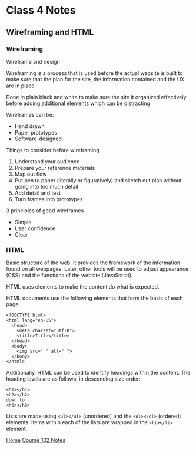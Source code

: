 # Class 4 Notes

## Wireframing and HTML

### Wireframing

Wireframe and design

Wireframing is a process that is used before the actual website is built to make sure that the plan for the site, the information contained and the UX are in place.  

Done in plain black and white to make sure the site it organized effectively before adding additional  elements which can be distracting

Wireframes can be:

- Hand drawn
- Paper prototypes
- Software-designed

Things to consider before wireframing

  1. Understand your audience
  2. Prepare your reference materials
  3. Map out flow
  4. Put pen to paper (literally or figuratively) and sketch out plan without going into too much detail
  5. Add detail and test
  6. Turn frames into prototypes

3 principles of good wireframes

- Simple
- User confidence
- Clear

### HTML

Basic structure of the web.  It provides the framework of the information found on all webpages.  Later, other tools will be used to adjust appearance (CSS) and the functions of the website (JavaScript).  

HTML uses elements to make the content do what is expected.  

HTML documents use the following elements that form the basis of each page

```
<!DOCTYPE html>
<html lang="en-US">
  <head>
    <meta charset="utf-8">
    <title>Title</title>
  </head>
  <body>
    <img src=" " alt=" ">
  </body>
</html>
```

Additionally, HTML can be used to identify headings within the content.
The heading levels are as follows, in descending size order:

```
<h1></h1>
<h2></h2>
down to 
<h6></h6>
```

Lists are made using ```<ul></ul>``` (unordered) and the ```<ol></ol>``` (ordered) elements.
Items within each of the lists are wrapped in the ```<li></li>``` element.

[Home](README.md)
[Course 102 Notes](102-notes.md)
